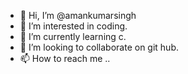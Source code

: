 - 👋 Hi, I’m @amankumarsingh
- 👀 I’m interested in coding.
- 🌱 I’m currently learning c.
- 💞️ I’m looking to collaborate on git hub.
- 📫 How to reach me ..

<!---
amanpapa9955/amanpapa9955 is a ✨ special ✨ repository because its `README.md` (this file) appears on your GitHub profile.
You can click the Preview link to take a look at your changes.
--->
